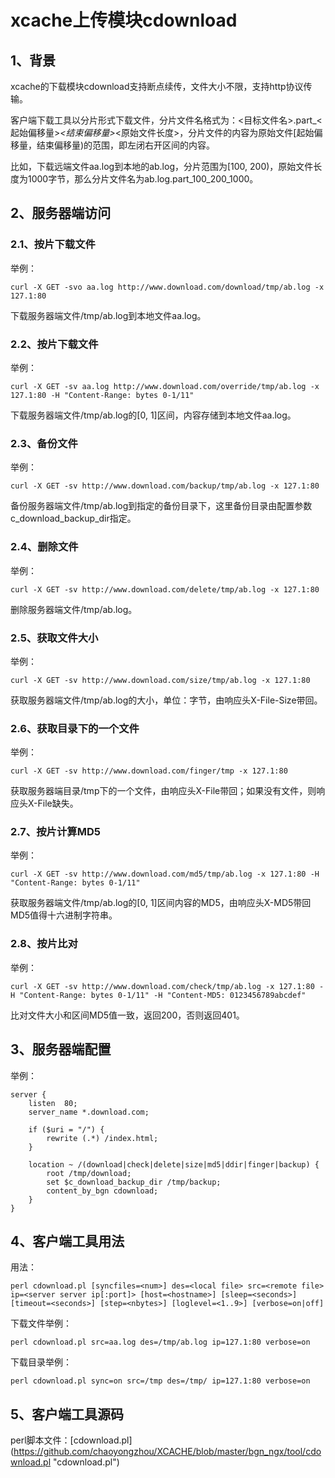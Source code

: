 # xcache上传模块cdownload

## 1、背景

xcache的下载模块cdownload支持断点续传，文件大小不限，支持http协议传输。

客户端下载工具以分片形式下载文件，分片文件名格式为：<目标文件名>.part_<起始偏移量>_<结束偏移量>_<原始文件长度>，分片文件的内容为原始文件[起始偏移量，结束偏移量)的范围，即左闭右开区间的内容。

比如，下载远端文件aa.log到本地的ab.log，分片范围为[100, 200)，原始文件长度为1000字节，那么分片文件名为ab.log.part_100_200_1000。

## 2、服务器端访问

### 2.1、按片下载文件

举例：

	curl -X GET -svo aa.log http://www.download.com/download/tmp/ab.log -x 127.1:80

下载服务器端文件/tmp/ab.log到本地文件aa.log。

### 2.2、按片下载文件

举例：

	curl -X GET -sv aa.log http://www.download.com/override/tmp/ab.log -x 127.1:80 -H "Content-Range: bytes 0-1/11"

下载服务器端文件/tmp/ab.log的[0, 1]区间，内容存储到本地文件aa.log。

### 2.3、备份文件

举例：

	curl -X GET -sv http://www.download.com/backup/tmp/ab.log -x 127.1:80

备份服务器端文件/tmp/ab.log到指定的备份目录下，这里备份目录由配置参数c\_download\_backup\_dir指定。

### 2.4、删除文件

举例：

	curl -X GET -sv http://www.download.com/delete/tmp/ab.log -x 127.1:80

删除服务器端文件/tmp/ab.log。

### 2.5、获取文件大小

举例：

	curl -X GET -sv http://www.download.com/size/tmp/ab.log -x 127.1:80

获取服务器端文件/tmp/ab.log的大小，单位：字节，由响应头X-File-Size带回。

### 2.6、获取目录下的一个文件

举例：

	curl -X GET -sv http://www.download.com/finger/tmp -x 127.1:80

获取服务器端目录/tmp下的一个文件，由响应头X-File带回；如果没有文件，则响应头X-File缺失。

### 2.7、按片计算MD5

举例：

	curl -X GET -sv http://www.download.com/md5/tmp/ab.log -x 127.1:80 -H "Content-Range: bytes 0-1/11"

获取服务器端文件/tmp/ab.log的[0, 1]区间内容的MD5，由响应头X-MD5带回MD5值得十六进制字符串。

### 2.8、按片比对

举例：

	curl -X GET -sv http://www.download.com/check/tmp/ab.log -x 127.1:80 -H "Content-Range: bytes 0-1/11" -H "Content-MD5: 0123456789abcdef"

比对文件大小和区间MD5值一致，返回200，否则返回401。

## 3、服务器端配置

举例：

	server {
	    listen  80;
	    server_name *.download.com;
	
	    if ($uri = "/") {
	        rewrite (.*) /index.html;
	    }
	
	    location ~ /(download|check|delete|size|md5|ddir|finger|backup) {
	    	root /tmp/download;
	    	set $c_download_backup_dir /tmp/backup;
	        content_by_bgn cdownload;
	    }
	}

## 4、客户端工具用法

用法：

 	perl cdownload.pl [syncfiles=<num>] des=<local file> src=<remote file> ip=<server server ip[:port]> [host=<hostname>] [sleep=<seconds>] [timeout=<seconds>] [step=<nbytes>] [loglevel=<1..9>] [verbose=on|off]

下载文件举例：

 	perl cdownload.pl src=aa.log des=/tmp/ab.log ip=127.1:80 verbose=on

下载目录举例：

 	perl cdownload.pl sync=on src=/tmp des=/tmp/ ip=127.1:80 verbose=on

 ## 5、客户端工具源码

perl脚本文件：[cdownload.pl] (https://github.com/chaoyongzhou/XCACHE/blob/master/bgn_ngx/tool/cdownload.pl "cdownload.pl")


